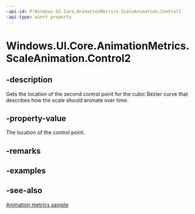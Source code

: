 ```yaml
---
-api-id: P:Windows.UI.Core.AnimationMetrics.ScaleAnimation.Control2
-api-type: winrt property
---
```


<!-- Property syntax
public Windows.Foundation.Point Control2 { get; }
-->

# Windows.UI.Core.AnimationMetrics.ScaleAnimation.Control2

## -description
Gets the location of the second control point for the cubic Bézier curve that describes how the scale should animate over time.

## -property-value
The location of the control point.

## -remarks

## -examples

## -see-also
[Animation metrics sample](https://github.com/microsoft/Windows-universal-samples/tree/master/Samples/AnimationMetrics)
